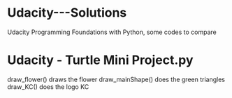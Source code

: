# Udacity---Solutions
Udacity Programming Foundations with Python, some codes to compare 

Udacity - Turtle Mini Project.py
================================
draw_flower() draws the flower
draw_mainShape() does the green triangles
draw_KC() does the logo KC
